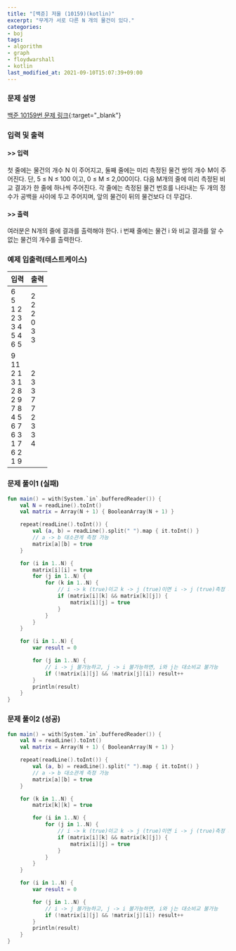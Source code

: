 ```yaml
---
title: "[백준] 저울 (10159)(kotlin)"
excerpt: "무게가 서로 다른 N 개의 물건이 있다."
categories:
- boj
tags:
- algorithm
- graph
- floydwarshall
- kotlin
last_modified_at: 2021-09-10T15:07:39+09:00
---
```



### 문제 설명
[백준 10159번 문제 링크](https://www.acmicpc.net/problem/10159#description){:target="_blank"}




### 입력 및 출력
#### >> 입력
첫 줄에는 물건의 개수 N 이 주어지고, 둘째 줄에는 미리 측정된 물건 쌍의 개수 M이 주어진다. 단, 5 ≤ N ≤ 100 이고, 0 ≤ M ≤ 2,000이다. 다음 M개의 줄에 미리 측정된 비교 결과가 한 줄에 하나씩 주어진다. 각 줄에는 측정된 물건 번호를 나타내는 두 개의 정수가 공백을 사이에 두고 주어지며, 앞의 물건이 뒤의 물건보다 더 무겁다.



#### >> 출력
여러분은 N개의 줄에 결과를 출력해야 한다. i 번째 줄에는 물건 i 와 비교 결과를 알 수 없는 물건의 개수를 출력한다.





### 예제 입출력(테스트케이스)


|입력|출력|
|-----|------|
|6<br>5<br>1 2<br>2 3<br>3 4<br>5 4<br>6 5|2<br>2<br>2<br>0<br>3<br>3|
|9<br>11<br>2 1<br>3 1<br>2 8<br>2 9<br>7 8<br>4 5<br>6 7<br>6 3<br>1 7<br>6 2<br>1 9|2<br>3<br>3<br>7<br>7<br>2<br>3<br>3<br>4|




### 문제 풀이1 (실패)
```kotlin
fun main() = with(System.`in`.bufferedReader()) {
    val N = readLine().toInt()
    val matrix = Array(N + 1) { BooleanArray(N + 1) }

    repeat(readLine().toInt()) {
        val (a, b) = readLine().split(" ").map { it.toInt() }
        // a -> b 대소관계 측정 가능
        matrix[a][b] = true
    }

    for (i in 1..N) {
        matrix[i][i] = true
        for (j in 1..N) {
            for (k in 1..N) {
                // i -> k (true)이고 k -> j (true)이면 i -> j (true)측정 가능
                if (matrix[i][k] && matrix[k][j]) {
                    matrix[i][j] = true
                }
            }
        }
    }

    for (i in 1..N) {
        var result = 0

        for (j in 1..N) {
            // i -> j 불가능하고, j -> i 불가능하면, i와 j는 대소비교 불가능
            if (!matrix[i][j] && !matrix[j][i]) result++
        }
        println(result)
    }
}
```




### 문제 풀이2 (성공)
```kotlin
fun main() = with(System.`in`.bufferedReader()) {
    val N = readLine().toInt()
    val matrix = Array(N + 1) { BooleanArray(N + 1) }

    repeat(readLine().toInt()) {
        val (a, b) = readLine().split(" ").map { it.toInt() }
        // a -> b 대소관계 측정 가능
        matrix[a][b] = true
    }

    for (k in 1..N) {
        matrix[k][k] = true

        for (i in 1..N) {
            for (j in 1..N) {
                // i -> k (true)이고 k -> j (true)이면 i -> j (true)측정 가능
                if (matrix[i][k] && matrix[k][j]) {
                    matrix[i][j] = true
                }
            }
        }
    }

    for (i in 1..N) {
        var result = 0

        for (j in 1..N) {
            // i -> j 불가능하고, j -> i 불가능하면, i와 j는 대소비교 불가능
            if (!matrix[i][j] && !matrix[j][i]) result++
        }
        println(result)
    }
}
```